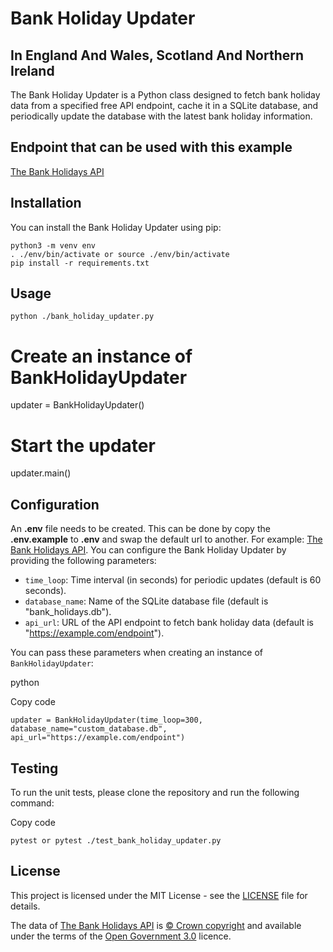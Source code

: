 # Bank Holiday Updater

## In England And Wales, Scotland And Northern Ireland

The Bank Holiday Updater is a Python class designed to fetch bank holiday data from a specified free API endpoint, cache it in a SQLite database, and periodically update the database with the latest bank holiday information.

## Endpoint that can be used with this example

[The Bank Holidays API](https://www.api.gov.uk/gds/bank-holidays/#bank-holidays)

## Installation

You can install the Bank Holiday Updater using pip:

```
python3 -m venv env
. ./env/bin/activate or source ./env/bin/activate
pip install -r requirements.txt
```

## Usage

```
python ./bank_holiday_updater.py
```

# Create an instance of BankHolidayUpdater

updater = BankHolidayUpdater()

# Start the updater

updater.main()

## Configuration

An **.env** file needs to be created. This can be done by copy the **.env.example** to **.env** and swap the default url to another. For example: [The Bank Holidays API](https://www.api.gov.uk/gds/bank-holidays/#bank-holidays).
You can configure the Bank Holiday Updater by providing the following parameters:

- `time_loop`: Time interval (in seconds) for periodic updates (default is 60 seconds).
- `database_name`: Name of the SQLite database file (default is "bank_holidays.db").
- `api_url`: URL of the API endpoint to fetch bank holiday data (default is "https://example.com/endpoint").

You can pass these parameters when creating an instance of `BankHolidayUpdater`:

python

Copy code

`updater = BankHolidayUpdater(time_loop=300, database_name="custom_database.db", api_url="https://example.com/endpoint")`

## Testing

To run the unit tests, please clone the repository and run the following command:

Copy code

`pytest or pytest ./test_bank_holiday_updater.py`

## License

This project is licensed under the MIT License - see the [LICENSE](./LICENSE) file for details.

The data of [The Bank Holidays API](https://www.api.gov.uk/gds/bank-holidays/#bank-holidays) is [© Crown copyright](http://www.nationalarchives.gov.uk/information-management/re-using-public-sector-information/copyright-and-re-use/crown-copyright/) and available under the terms of the [Open Government 3.0](https://www.nationalarchives.gov.uk/doc/open-government-licence/version/3/) licence.
